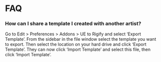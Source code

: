 # FAQ

### How can I share a template I created with another artist?
Go to Edit > Preferences > Addons > UE to Rigify and select ‘Export Template’. From the sidebar in the file window select the template you want to export. Then select the location on your hard drive and click ‘Export Template’. They can now click ‘Import Template’ and select this file, then click ‘Import Template’.